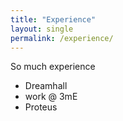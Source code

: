 ```yaml
---
title: "Experience"
layout: single
permalink: /experience/
---
```


So much experience
- Dreamhall
- work @ 3mE
- Proteus